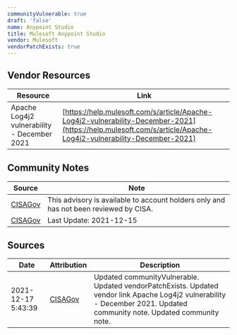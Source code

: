 ```yaml
---
communityVulnerable: true
draft: 'false'
name: Anypoint Studio
title: Mulesoft Anypoint Studio
vendor: Mulesoft
vendorPatchExists: true
---
```


## Vendor Resources
| Resource | Link |
| --- | --- |
| Apache Log4j2 vulnerability - December 2021 | [https://help.mulesoft.com/s/article/Apache-Log4j2-vulnerability-December-2021](https://help.mulesoft.com/s/article/Apache-Log4j2-vulnerability-December-2021) |


## Community Notes
| Source | Note |
| --- | --- |
| [CISAGov](https://raw.githubusercontent.com/cisagov/log4j-affected-db/develop/README.md) | This advisory is available to account holders only and has not been reviewed by CISA. |
| [CISAGov](https://raw.githubusercontent.com/cisagov/log4j-affected-db/develop/README.md) | Last Update: 2021-12-15 |

## Sources
| Date | Attribution | Description |
| --- | --- | --- |
| 2021-12-17 5:43:39 | [CISAGov](https://raw.githubusercontent.com/cisagov/log4j-affected-db/develop/README.md) | Updated communityVulnerable. Updated vendorPatchExists. Updated vendor link Apache Log4j2 vulnerability - December 2021. Updated community note. Updated community note.  |
